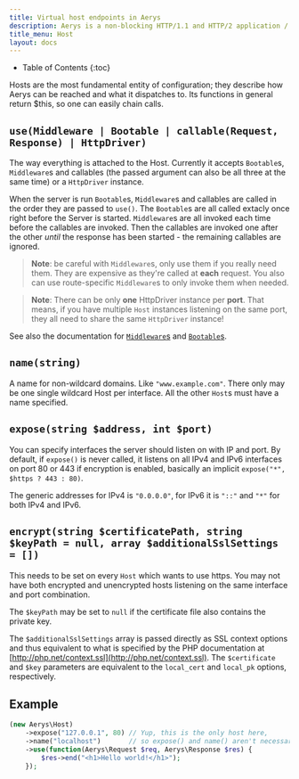 ```yaml
---
title: Virtual host endpoints in Aerys
description: Aerys is a non-blocking HTTP/1.1 and HTTP/2 application / websocket / static file server.
title_menu: Host
layout: docs
---
```


* Table of Contents
{:toc}

Hosts are the most fundamental entity of configuration; they describe how Aerys can be reached and what it dispatches to. Its functions in general return $this, so one can easily chain calls.

## `use(Middleware | Bootable | callable(Request, Response) | HttpDriver)`

The way everything is attached to the Host. Currently it accepts `Bootable`s, `Middleware`s and callables (the passed argument can also be all three at the same time) or a `HttpDriver` instance.

When the server is run `Bootable`s, `Middleware`s and callables are called in the order they are passed to `use()`. The `Bootable`s are all called extacly once right before the Server is started. `Middleware`s are all invoked each time before the callables are invoked. Then the callables are invoked one after the other *until* the response has been started - the remaining callables are ignored.

> **Note**: be careful with `Middleware`s, only use them if you really need them. They are expensive as they're called at **each** request. You also can use route-specific `Middleware`s to only invoke them when needed.

> **Note**: There can be only **one** HttpDriver instance per **port**. That means, if you have multiple `Host` instances listening on the same port, they all need to share the same `HttpDriver` instance!

See also the documentation for [`Middleware`s](middleware.html) and [`Bootable`s](bootable.html).

## `name(string)`

A name for non-wildcard domains. Like `"www.example.com"`. There only may be one single wildcard Host per interface. All the other `Host`s must have a name specified.

## `expose(string $address, int $port)`

You can specify interfaces the server should listen on with IP and port. By default, if `expose()` is never called, it listens on all IPv4 and IPv6 interfaces on port 80 or 443 if encryption is enabled, basically an implicit `expose("*", $https ? 443 : 80)`.

The generic addresses for IPv4 is `"0.0.0.0"`, for IPv6 it is `"::"` and `"*"` for both IPv4 and IPv6.

## `encrypt(string $certificatePath, string $keyPath = null, array $additionalSslSettings = [])`

This needs to be set on every `Host` which wants to use https. You may not have both encrypted and unencrypted hosts listening on the same interface and port combination.

The `$keyPath` may be set to `null` if the certificate file also contains the private key.

The `$additionalSslSettings` array is passed directly as SSL context options and thus equivalent to what is specified by the PHP documentation at [http://php.net/context.ssl](http://php.net/context.ssl). The `$certificate` and `$key` parameters are equivalent to the `local_cert` and `local_pk` options, respectively.

## Example

```php
(new Aerys\Host)
	->expose("127.0.0.1", 80) // Yup, this is the only host here,
	->name("localhost")       // so expose() and name() aren't necessary
	->use(function(Aerys\Request $req, Aerys\Response $res) {
		$res->end("<h1>Hello world!</h1>");
	});
```
